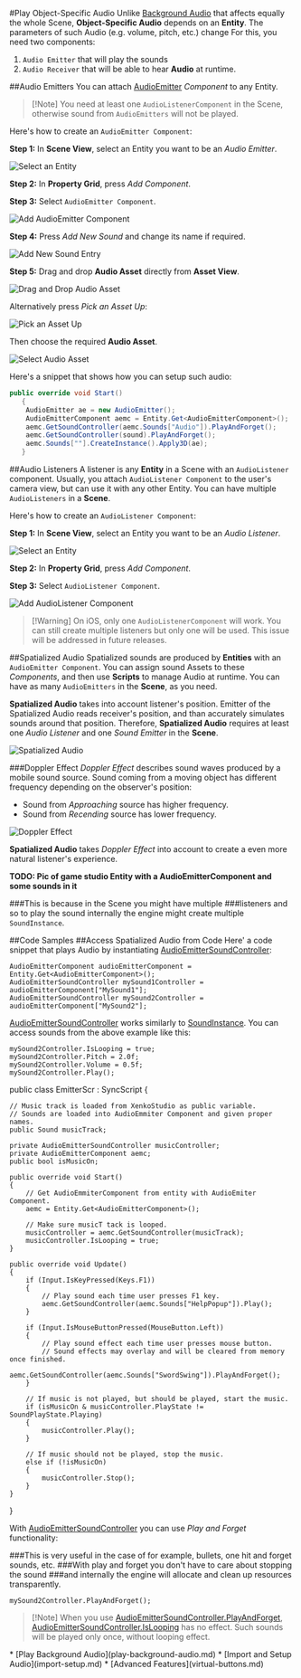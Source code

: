 #Play Object-Specific Audio
Unlike [Background Audio](play-background-audio.md) that affects equally the whole Scene,
**Object-Specific Audio** depends on an **Entity**.
The parameters of such Audio (e.g. volume, pitch, etc.) change 
For this, you need two components:

1. `Audio Emitter` that will play the sounds
2. `Audio Receiver` that will be able to hear **Audio** at runtime.



##Audio Emitters
You can attach [AudioEmitter](xref="SiliconStudio.Xenko.Audio.AudioEmitter") _Component_ to any Entity.

> [!Note] You need at least one ``AudioListenerComponent`` in the Scene,
> otherwise sound from `AudioEmitters` will not be played.

Here's how to create an `AudioEmitter Component`:

**Step 1:** In **Scene View**, select an Entity you want to be an _Audio Emitter_.

![Select an Entity](media/audio-add-audiolistener-component-select-entity.png)

**Step 2:** In **Property Grid**, press _Add Component_.

**Step 3:** Select `AudioEmitter Component`.

![Add AudioEmitter Component](media/audio-add-audioemitter-component-select-entity.png)

**Step 4:** Press _Add New Sound_ and change its name if required.

![Add New Sound Entry](media/audio-play-audioemitter-component-add-new-entry.png)

**Step 5:** Drag and drop **Audio Asset** directly from **Asset View**.

![Drag and Drop Audio Asset](media/audio-play-drag-and-drop-audio-asset.gif)

Alternatively press _Pick an Asset Up_:

![Pick an Asset Up](media/audio-play-audioemitter-component-pick-an-asset.png)

Then choose the required **Audio Asset**.

![Select Audio Asset](media/audio-play-audioemitter-component-add-select-audio-asset.png)

Here's a snippet that shows how you can setup such audio:

```cs
public override void Start()
   {
    AudioEmitter ae = new AudioEmitter();
    AudioEmitterComponent aemc = Entity.Get<AudioEmitterComponent>();
    aemc.GetSoundController(aemc.Sounds["Audio"]).PlayAndForget();
    aemc.GetSoundController(sound).PlayAndForget();
    aemc.Sounds[""].CreateInstance().Apply3D(ae);
   }
```

##Audio Listeners
A listener is any **Entity** in a Scene with an `AudioListener` component.
Usually, you attach `AudioListener Component` to the user's camera view, but can use it with any other Entity.
You can have multiple `AudioListeners` in a **Scene**.

Here's how to create an `AudioListener Component`:

**Step 1:**  In **Scene View**, select an Entity you want to be an _Audio Listener_.

![Select an Entity](media/audio-add-audiolistener-component-select-entity.png)

**Step 2:** In **Property Grid**, press _Add Component_.

**Step 3:** Select `AudioListener Component`.

![Add AudioListener Component](media/audio-add-audiolistener-component.png)

> [!Warning] On iOS, only one `AudioListenerComponent` will work.
> You can still create multiple listeners but only one will be used.
> This issue will be addressed in future releases.

##Spatialized Audio
Spatialized sounds are produced by **Entities** with an `AudioEmitter Component`.
You can assign sound Assets to these _Components_, and then use **Scripts** to manage Audio at runtime.
You can have as many `AudioEmitters` in the **Scene**, as you need.

**Spatialized Audio** takes into account listener's position.
Emitter of the Spatialized Audio reads receiver's position, and than accurately simulates sounds around that position.
Therefore, **Spatialized Audio** requires at least one _Audio Listener_ and one _Sound Emitter_ in the **Scene**.

![Spatialized Audio](media/audio-index-spatialized-audio.png)

###Doppler Effect
_Doppler Effect_ describes sound waves produced by a mobile sound source.
Sound coming from a moving object has different frequency depending on the observer's position:

* Sound from _Approaching_ source has higher frequency.
* Sound from _Recending_ source has lower frequency.

![Doppler Effect](media/audio-index-play-audio-doppler-effect.png)

**Spatialized Audio** takes _Doppler Effect_ into account to create a even more natural listener's experience.

**TODO: Pic of game studio Entity with a AudioEmitterComponent and some sounds in it**


###This is because in the Scene you might have multiple
###listeners and so to play the sound internally the engine might create multiple `SoundInstance`.


##Code Samples
##Access Spatialized Audio from Code
Here' a code snippet that plays Audio by instantiating
[AudioEmitterSoundController](xref="SiliconStudio.Xenko.Audio.AudioEmitterSoundController"):

```
AudioEmitterComponent audioEmitterComponent = Entity.Get<AudioEmitterComponent>();
AudioEmitterSoundController mySound1Controller = audioEmitterComponent["MySound1"];
AudioEmitterSoundController mySound2Controller = audioEmitterComponent["MySound2"];
```

[AudioEmitterSoundController](xref="SiliconStudio.Xenko.Audio.AudioEmitterSoundController") 
works similarly to [SoundInstance](xref="SiliconStudio.Xenko.Audio.SoundInstance").
You can access sounds from the above example like this:

```
mySound2Controller.IsLooping = true;
mySound2Controller.Pitch = 2.0f;
mySound2Controller.Volume = 0.5f;
mySound2Controller.Play();
```

public class EmitterScr : SyncScript
{
        
    // Music track is loaded from XenkoStudio as public variable.
    // Sounds are loaded into AudioEmmiter Component and given proper names.
    public Sound musicTrack;

    private AudioEmitterSoundController musicController;
    private AudioEmitterComponent aemc;
    public bool isMusicOn;

    public override void Start()
    {
        // Get AudioEmmiterComponent from entity with AudioEmiter Component.
        aemc = Entity.Get<AudioEmitterComponent>();

        // Make sure musicT tack is looped.
        musicController = aemc.GetSoundController(musicTrack);
        musicController.IsLooping = true;
    }

    public override void Update()
    {
        if (Input.IsKeyPressed(Keys.F1))
        {
            // Play sound each time user presses F1 key.
            aemc.GetSoundController(aemc.Sounds["HelpPopup"]).Play();
        }

        if (Input.IsMouseButtonPressed(MouseButton.Left))
        {
            // Play sound effect each time user presses mouse button.
            // Sound effects may overlay and will be cleared from memory once finished.
            aemc.GetSoundController(aemc.Sounds["SwordSwing"]).PlayAndForget();
        }

        // If music is not played, but should be played, start the music.
        if (isMusicOn & musicController.PlayState != SoundPlayState.Playing)
        {
            musicController.Play();
        }

        // If music should not be played, stop the music.
        else if (!isMusicOn)
        {
            musicController.Stop();
        }
    }
}




With [AudioEmitterSoundController](xref="SiliconStudio.Xenko.Audio.AudioEmitterSoundController") you can use _Play and Forget_ functionality:

###This is very useful in the case of for example, bullets, one hit and forget sounds, etc.
###With play and forget you don't have to care about stopping the sound
###and internally the engine will allocate and clean up resources transparently.

```
mySound2Controller.PlayAndForget();
```
> [!Note] When you use [AudioEmitterSoundController.PlayAndForget](xref="SiliconStudio.Xenko.Audio.AudioEmitterSoundController.PlayAndForget"),
> [AudioEmitterSoundController.IsLooping](xref="SiliconStudio.Xenko.Audio.AudioEmitterSoundController.IsLooping") has no effect.
> Such sounds will be played only once, without looping effect.


<div class="doc-relatedtopics">
* [Play Background Audio](play-background-audio.md)
* [Import and Setup Audio](import-setup.md)
* [Advanced Features](virtual-buttons.md)
</div>
